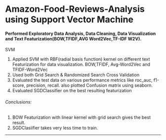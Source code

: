 # Amazon-Food-Reviews-Analysis using Support Vector Machine

#### Performed Exploratory Data Analysis, Data Cleaning, Data Visualization and Text Featurization(BOW,TFIDF,AVG Word2Vec,TF-IDF W2V). 

SVM
1. Applied SVM with RBF(radial basis function) kernel on different text Featurization for data visualization. BOW,TFIDF, Avg-Word2Vec and TFIDF-Word2Vec 
2. Used both Grid Search & Randomized Search Cross Validation 
3. Evaluated the test data on various performance metrics like roc_auc, f1-score, precision, recall. also plotted Confusion matrix using seaborn.
4. Evaluated SGDClassifier on the best resulting featurization

###### Conclusions:
1. BOW Featurization with linear kernel with grid search gives the best result.
2. SGDClasiifier takes very less time to train.
<hr>
